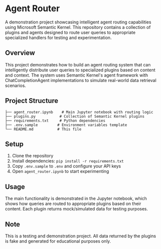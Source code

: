 # Agent Router

A demonstration project showcasing intelligent agent routing capabilities using Microsoft Semantic Kernel. This repository contains a collection of plugins and agents designed to route user queries to appropriate specialized handlers for testing and experimentation.

## Overview

This project demonstrates how to build an agent routing system that can intelligently distribute user queries to specialized plugins based on content and context. The system uses Semantic Kernel's agent framework with ChatCompletionAgent implementations to simulate real-world data retrieval scenarios.


## Project Structure

```
├── agent_router.ipynb    # Main Jupyter notebook with routing logic
├── plugins.py           # Collection of Semantic Kernel plugins
├── requirements.txt     # Python dependencies
├── .env.sample         # Environment variables template
└── README.md           # This file
```

## Setup

1. Clone the repository
2. Install dependencies: `pip install -r requirements.txt`
3. Copy `.env.sample` to `.env` and configure your API keys
4. Open `agent_router.ipynb` to start experimenting

## Usage

The main functionality is demonstrated in the Jupyter notebook, which shows how queries are routed to appropriate plugins based on their content. Each plugin returns mock/simulated data for testing purposes.

## Note

This is a testing and demonstration project. All data returned by the plugins is fake and generated for educational purposes only.
